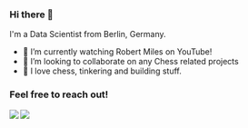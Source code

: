 ### Hi there 👋

I'm a Data Scientist from Berlin, Germany.

- 🌱 I’m currently watching Robert Miles on YouTube!
- 👯 I’m looking to collaborate on any Chess related projects
- 💚 I love chess, tinkering and building stuff. 

### Feel free to reach out!

[<img align="left" src="https://img.shields.io/badge/linkedin-%230077B5.svg?style=for-the-badge&logo=linkedin&logoColor=white">](https://www.linkedin.com/in/lorenzenv/)
[<img src="https://img.shields.io/badge/Gmail-D14836?style=for-the-badge&logo=gmail&logoColor=white">](mailto:valentinlorenzen@gmail.com)



<!--
**lorenzenv/lorenzenv** is a ✨ _special_ ✨ repository because its `README.md` (this file) appears on your GitHub profile.

Here are some ideas to get you started:

- 🔭 I’m currently working on ...
- 🌱 I’m currently learning ...
- 👯 I’m looking to collaborate on ...
- 🤔 I’m looking for help with ...
- 💬 Ask me about ...
- 📫 How to reach me: ...
- 😄 Pronouns: ...
- ⚡ Fun fact: ...
-->
